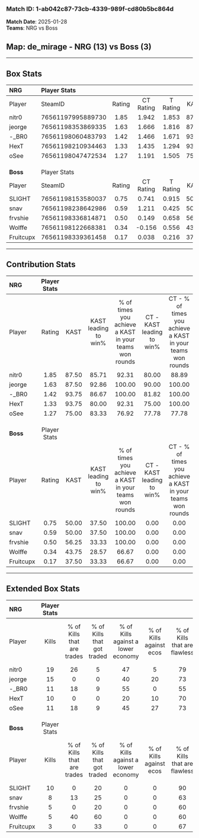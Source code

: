 ### Match ID: 1-ab042c87-73cb-4339-989f-cd80b5bc864d  
**Match Date**: 2025-01-28  
**Teams**: NRG vs Boss  

## **Map**: de_mirage - NRG (13) vs Boss (3)  
---  

## Box Stats  

| **NRG**   | Player Stats      |        |           |          |       |       |       |         |        |      |     |
| :- | :- | :-: | :-: | :-: | :-: | :-: | :-: | :-: | :-: | :-: | :-: |
| Player    | SteamID           | Rating | CT Rating | T Rating | KAST  |  ADR  | Kills | Assists | Deaths | K/D  | HS% |
| nitr0     | 76561197995889730 |  1.85  |   1.942   |  1.853   | 87.50 | 106.5 |  19   |    3    |   7    | 2.71 | 31  |
| jeorge    | 76561198353869335 |  1.63  |   1.666   |  1.816   | 87.50 | 113.9 |  15   |    9    |   9    | 1.67 | 53  |
| -_BR0     | 76561198060483793 |  1.42  |   1.466   |  1.671   | 93.75 | 78.3  |  11   |    4    |   6    | 1.83 | 45  |
| HexT      | 76561198210934463 |  1.33  |   1.435   |  1.294   | 93.75 | 54.3  |  10   |    1    |   4    | 2.50 | 70  |
| oSee      | 76561198047472534 |  1.27  |   1.191   |  1.505   | 75.00 | 77.1  |  11   |    3    |   6    | 1.83 | 45  |
|           |                   |        |           |          |       |       |       |         |        |      |     |
|           |                   |        |           |          |       |       |       |         |        |      |     |
|           |                   |        |           |          |       |       |       |         |        |      |     |
| **Boss**  | Player Stats      |        |           |          |       |       |       |         |        |      |     |
| Player    | SteamID           | Rating | CT Rating | T Rating | KAST  |  ADR  | Kills | Assists | Deaths | K/D  | HS% |
| SLIGHT    | 76561198153580037 |  0.75  |   0.741   |  0.915   | 50.00 | 77.1  |  10   |    1    |   14   | 0.71 | 20  |
| snav      | 76561198238642986 |  0.59  |   1.211   |  0.425   | 50.00 | 48.9  |   8   |    1    |   13   | 0.62 | 75  |
| frvshie   | 76561198336814871 |  0.50  |   0.149   |  0.658   | 56.25 | 44.5  |   5   |    2    |   12   | 0.42 | 40  |
| Wolffe    | 76561198122668381 |  0.34  |  -0.156   |  0.556   | 43.75 | 50.0  |   5   |    0    |   14   | 0.36 | 40  |
| Fruitcupx | 76561198339361458 |  0.17  |   0.038   |  0.216   | 37.50 | 40.1  |   3   |    2    |   14   | 0.21 | 100 |
---  

## Contribution Stats  

| **NRG**   | Player Stats |       |                      |                                                        |                           |                                                             |                          |                                                            |
| :- | :-: | :-: | :-: | :-: | :-: | :-: | :-: | :-: |
| Player    |    Rating    | KAST  | KAST leading to win% | % of times you achieve a KAST in your teams won rounds | CT - KAST leading to win% | CT - % of times you achieve a KAST in your teams won rounds | T - KAST leading to win% | T - % of times you achieve a KAST in your teams won rounds |
| nitr0     |     1.85     | 87.50 |        85.71         |                         92.31                          |           80.00           |                            88.89                            |          100.00          |                           100.00                           |
| jeorge    |     1.63     | 87.50 |        92.86         |                         100.00                         |           90.00           |                           100.00                            |          100.00          |                           100.00                           |
| -_BR0     |     1.42     | 93.75 |        86.67         |                         100.00                         |           81.82           |                           100.00                            |          100.00          |                           100.00                           |
| HexT      |     1.33     | 93.75 |        80.00         |                         92.31                          |           75.00           |                           100.00                            |          100.00          |                           75.00                            |
| oSee      |     1.27     | 75.00 |        83.33         |                         76.92                          |           77.78           |                            77.78                            |          100.00          |                           75.00                            |
|           |              |       |                      |                                                        |                           |                                                             |                          |                                                            |
|           |              |       |                      |                                                        |                           |                                                             |                          |                                                            |
|           |              |       |                      |                                                        |                           |                                                             |                          |                                                            |
| **Boss**  | Player Stats |       |                      |                                                        |                           |                                                             |                          |                                                            |
| Player    |    Rating    | KAST  | KAST leading to win% | % of times you achieve a KAST in your teams won rounds | CT - KAST leading to win% | CT - % of times you achieve a KAST in your teams won rounds | T - KAST leading to win% | T - % of times you achieve a KAST in your teams won rounds |
| SLIGHT    |     0.75     | 50.00 |        37.50         |                         100.00                         |           0.00            |                            0.00                             |          50.00           |                           100.00                           |
| snav      |     0.59     | 50.00 |        37.50         |                         100.00                         |           0.00            |                            0.00                             |          50.00           |                           100.00                           |
| frvshie   |     0.50     | 56.25 |        33.33         |                         100.00                         |           0.00            |                            0.00                             |          42.86           |                           100.00                           |
| Wolffe    |     0.34     | 43.75 |        28.57         |                         66.67                          |           0.00            |                            0.00                             |          33.33           |                           66.67                            |
| Fruitcupx |     0.17     | 37.50 |        33.33         |                         66.67                          |           0.00            |                            0.00                             |          40.00           |                           66.67                            |
---  

## Extended Box Stats  

| **NRG**   | Player Stats |                            |                            |                                    |                         |                              |                                 |        |                             |                                     |                          |                               |                            |
| :- | :-: | :-: | :-: | :-: | :-: | :-: | :-: | :-: | :-: | :-: | :-: | :-: | :-: |
| Player    |    Kills     | % of Kills that are trades | % of Kills that got traded | % of Kills against a lower economy | % of Kills against ecos | % of Kills that are flawless | % of Kills that are close duels | Deaths | % of Deaths that get traded | % of Deaths against a lower economy | % of Deaths against ecos | % of Deaths that are flawless | % of Deaths that are close |
| nitr0     |      19      |             26             |             5              |                 47                 |            5            |              79              |                0                |   7    |             29              |                 29                  |            14            |              71               |             0              |
| jeorge    |      15      |             0              |             0              |                 40                 |           20            |              73              |                0                |   9    |             22              |                 33                  |            11            |              56               |             11             |
| -_BR0     |      11      |             18             |             9              |                 55                 |            0            |              55              |                9                |   6    |             50              |                 17                  |            0             |              67               |             0              |
| HexT      |      10      |             0              |             0              |                 20                 |           10            |              70              |                0                |   4    |             50              |                 75                  |            0             |              50               |             0              |
| oSee      |      11      |             18             |             9              |                 45                 |           27            |              73              |                9                |   6    |              0              |                 33                  |            0             |              83               |             0              |
|           |              |                            |                            |                                    |                         |                              |                                 |        |                             |                                     |                          |                               |                            |
|           |              |                            |                            |                                    |                         |                              |                                 |        |                             |                                     |                          |                               |                            |
|           |              |                            |                            |                                    |                         |                              |                                 |        |                             |                                     |                          |                               |                            |
| **Boss**  | Player Stats |                            |                            |                                    |                         |                              |                                 |        |                             |                                     |                          |                               |                            |
| Player    |    Kills     | % of Kills that are trades | % of Kills that got traded | % of Kills against a lower economy | % of Kills against ecos | % of Kills that are flawless | % of Kills that are close duels | Deaths | % of Deaths that get traded | % of Deaths against a lower economy | % of Deaths against ecos | % of Deaths that are flawless | % of Deaths that are close |
| SLIGHT    |      10      |             0              |             20             |                 0                  |            0            |              90              |                0                |   14   |              0              |                  0                  |            0             |              79               |             0              |
| snav      |      8       |             13             |             25             |                 0                  |            0            |              63              |               13                |   13   |              8              |                  0                  |            0             |              92               |             0              |
| frvshie   |      5       |             0              |             20             |                 0                  |            0            |              60              |                0                |   12   |              8              |                  0                  |            0             |              50               |             0              |
| Wolffe    |      5       |             40             |             60             |                 0                  |            0            |              60              |                0                |   14   |              7              |                  0                  |            0             |              64               |             7              |
| Fruitcupx |      3       |             0              |             33             |                 0                  |            0            |              67              |                0                |   14   |              0              |                  0                  |            0             |              71               |             7              |
